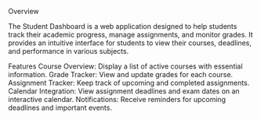 Overview

The Student Dashboard is a web application designed to help students track their academic progress, manage assignments, and monitor grades. It provides an intuitive interface for students to view their courses, deadlines, and performance in various subjects.

Features
Course Overview: Display a list of active courses with essential information.
Grade Tracker: View and update grades for each course.
Assignment Tracker: Keep track of upcoming and completed assignments.
Calendar Integration: View assignment deadlines and exam dates on an interactive calendar.
Notifications: Receive reminders for upcoming deadlines and important events.
